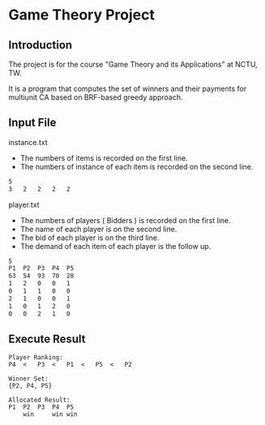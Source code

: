 # Game Theory Project

## Introduction

The project is for the course "Game Theory and its Applications" at NCTU, TW.

It is a program that computes the set of winners and their payments for multiunit CA based on BRF-based greedy approach.

## Input File

instance.txt

- The numbers of items is recorded on the first line.
- The numbers of instance of each item is recorded on the second line.

```.txt
5
3	2	2	2	2
```

player.txt

- The numbers of players ( Bidders ) is recorded on the first line.
- The name of each player is on the second line.
- The bid of each player is on the third line.
- The demand of each item of each player is the follow up.

```.txt
5
P1	P2	P3	P4	P5
63	54	93	70	28
1	2	0	0	1
0	1	1	0	0
2	1	0	0	1
1	0	1	2	0
0	0	2	1	0
```

## Execute Result

```shell
Player Ranking:
P4  <	P3  <	P1  <	P5  <	P2

Winner Set:
{P2, P4, P5}

Allocated Result:
P1	P2	P3	P4	P5
 	win	 	win	win
```

